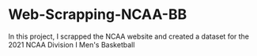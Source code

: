 # Web-Scrapping-NCAA-BB
In this project, I scrapped the NCAA website and created a dataset for the 2021 NCAA Division I Men's Basketball
